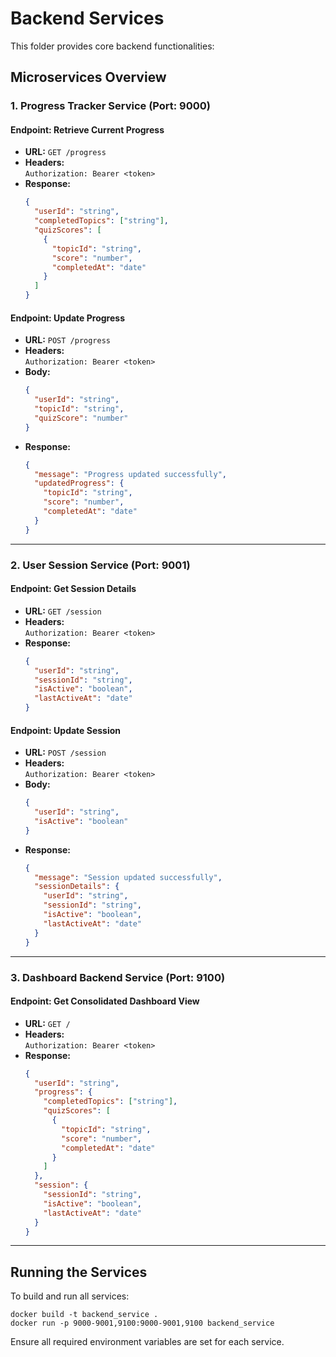 # Backend Services

This folder provides core backend functionalities:

## Microservices Overview

### 1. Progress Tracker Service (Port: 9000)

#### Endpoint: Retrieve Current Progress

- **URL:** `GET /progress`
- **Headers:**  
  `Authorization: Bearer <token>`
- **Response:**
  ```json
  {
    "userId": "string",
    "completedTopics": ["string"],
    "quizScores": [
      {
        "topicId": "string",
        "score": "number",
        "completedAt": "date"
      }
    ]
  }
  ```

#### Endpoint: Update Progress

- **URL:** `POST /progress`
- **Headers:**  
  `Authorization: Bearer <token>`
- **Body:**
  ```json
  {
    "userId": "string",
    "topicId": "string",
    "quizScore": "number"
  }
  ```
- **Response:**
  ```json
  {
    "message": "Progress updated successfully",
    "updatedProgress": {
      "topicId": "string",
      "score": "number",
      "completedAt": "date"
    }
  }
  ```

---

### 2. User Session Service (Port: 9001)

#### Endpoint: Get Session Details

- **URL:** `GET /session`
- **Headers:**  
  `Authorization: Bearer <token>`
- **Response:**
  ```json
  {
    "userId": "string",
    "sessionId": "string",
    "isActive": "boolean",
    "lastActiveAt": "date"
  }
  ```

#### Endpoint: Update Session

- **URL:** `POST /session`
- **Headers:**  
  `Authorization: Bearer <token>`
- **Body:**
  ```json
  {
    "userId": "string",
    "isActive": "boolean"
  }
  ```
- **Response:**
  ```json
  {
    "message": "Session updated successfully",
    "sessionDetails": {
      "userId": "string",
      "sessionId": "string",
      "isActive": "boolean",
      "lastActiveAt": "date"
    }
  }
  ```

---

### 3. Dashboard Backend Service (Port: 9100)

#### Endpoint: Get Consolidated Dashboard View

- **URL:** `GET /`
- **Headers:**  
  `Authorization: Bearer <token>`
- **Response:**
  ```json
  {
    "userId": "string",
    "progress": {
      "completedTopics": ["string"],
      "quizScores": [
        {
          "topicId": "string",
          "score": "number",
          "completedAt": "date"
        }
      ]
    },
    "session": {
      "sessionId": "string",
      "isActive": "boolean",
      "lastActiveAt": "date"
    }
  }
  ```

---

## Running the Services

To build and run all services:

```
docker build -t backend_service .
docker run -p 9000-9001,9100:9000-9001,9100 backend_service
```

Ensure all required environment variables are set for each service.
